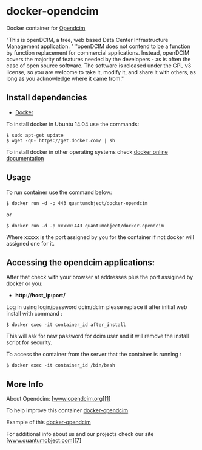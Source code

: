 # docker-opendcim

Docker container for [Opendcim][3]

"This is openDCIM, a free, web based Data Center Infrastructure Management application. " "openDCIM does not contend to be a function by function replacement for commercial applications. Instead, openDCIM covers the majority of features needed by the developers - as is often the case of open source software. The software is released under the GPL v3 license, so you are welcome to take it, modify it, and share it with others, as long as you acknowledge where it came from."


## Install dependencies

  - [Docker][2]

To install docker in Ubuntu 14.04 use the commands:

    $ sudo apt-get update
    $ wget -qO- https://get.docker.com/ | sh

 To install docker in other operating systems check [docker online documentation][4]

## Usage

To run container use the command below:

    $ docker run -d -p 443 quantumobject/docker-opendcim

or

    $ docker run -d -p xxxxx:443 quantumobject/docker-opendcim

Where xxxxx is the port assigned by you for the container if not docker will assigned one for it.

## Accessing the opendcim applications:

After that check with your browser at addresses plus the port assigined by docker or you:

  - **http://host_ip:port/**

Log in using login/password dcim/dcim  please replace it after initial web install with command :

    $ docker exec -it container_id after_install
    
This will ask for new password for dcim user and it will remove the install script for security.

To access the container from the server that the container is running :

    $ docker exec -it container_id /bin/bash


## More Info

About Opendcim: [www.opendcim.org][1]

To help improve this container [docker-opendcim][5]

Example of this [docker-opendcim][6]

For additional info about us and our projects check our site [www.quantumobject.com][7]

[1]:http://www.opendcim.org
[2]:https://www.docker.com
[3]:http://www.opendcim.org/downloads.html
[4]:http://docs.docker.com
[5]:https://github.com/QuantumObject/docker-opendcim
[6]:https://www.quantumobject.com:32769
[7]:http://www.quantumobject.com/
